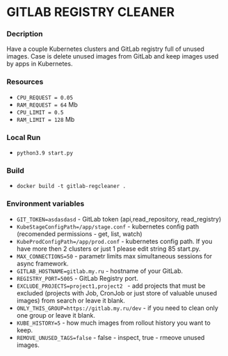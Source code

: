 # GITLAB REGISTRY CLEANER
### Decription
Have a couple Kubernetes clusters and GitLab registry full of unused images. Case is delete unused images from GitLab and keep images used by apps in Kubernetes.

### Resources
 * `CPU_REQUEST = 0.05`
 * `RAM_REQUEST = 64` Mb
 * `CPU_LIMIT = 0.5`
 * `RAM_LIMIT = 128` Mb


### Local Run
 * `python3.9 start.py`
 
### Build
  * `docker build -t gitlab-regcleaner .`
 
### Environment variables
 * `GIT_TOKEN=asdasdasd` - GitLab token (api,read_repository, read_registry)
 * `KubeStageConfigPath=/app/stage.conf` - kubernetes config path (recomended permissions -  get, list, watch)
 * `KubeProdConfigPath=/app/prod.conf` - kubernetes config path. If you have more then 2 clusters or just 1 please edit string 85 start.py.
 * `MAX_CONNECTIONS=50` - parametr limits max simultaneous sessions for async framework.
 * `GITLAB_HOSTNAME=gitlab.my.ru` - hostname of your GitLab.
 * `REGISTRY_PORT=5005` - GitLab Registry port.
 * `EXCLUDE_PROJECTS=project1,project2 ` - add projects that must be excluded (projects with Job, CronJob or just store of valuable unused images) from search or leave it blank.
 * `ONLY_THIS_GROUP=https://gitlab.my.ru/dev` - if you need to clean only one group or leave it blank.
 * `KUBE_HISTORY=5` - how much images from rollout history you want to keep.
 * `REMOVE_UNUSED_TAGS=false` - false - inspect,  true - rmeove unused images.

